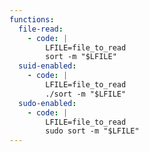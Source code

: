 ```yaml
---
functions:
  file-read:
    - code: |
        LFILE=file_to_read
        sort -m "$LFILE"
  suid-enabled:
    - code: |
        LFILE=file_to_read
        ./sort -m "$LFILE"
  sudo-enabled:
    - code: |
        LFILE=file_to_read
        sudo sort -m "$LFILE"
---
```

